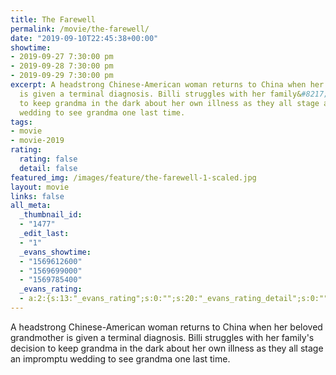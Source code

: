 ```yaml
---
title: The Farewell
permalink: /movie/the-farewell/
date: "2019-09-10T22:45:38+00:00"
showtime:
- 2019-09-27 7:30:00 pm
- 2019-09-28 7:30:00 pm
- 2019-09-29 7:30:00 pm
excerpt: A headstrong Chinese-American woman returns to China when her beloved grandmother
  is given a terminal diagnosis. Billi struggles with her family&#8217;s decision
  to keep grandma in the dark about her own illness as they all stage an impromptu
  wedding to see grandma one last time.
tags:
- movie
- movie-2019
rating:
  rating: false
  detail: false
featured_img: /images/feature/the-farewell-1-scaled.jpg
layout: movie
links: false
all_meta:
  _thumbnail_id:
  - "1477"
  _edit_last:
  - "1"
  _evans_showtime:
  - "1569612600"
  - "1569699000"
  - "1569785400"
  _evans_rating:
  - a:2:{s:13:"_evans_rating";s:0:"";s:20:"_evans_rating_detail";s:0:"";}
---
```


A headstrong Chinese-American woman returns to China when her beloved grandmother is given a terminal diagnosis. Billi struggles with her family's decision to keep grandma in the dark about her own illness as they all stage an impromptu wedding to see grandma one last time.